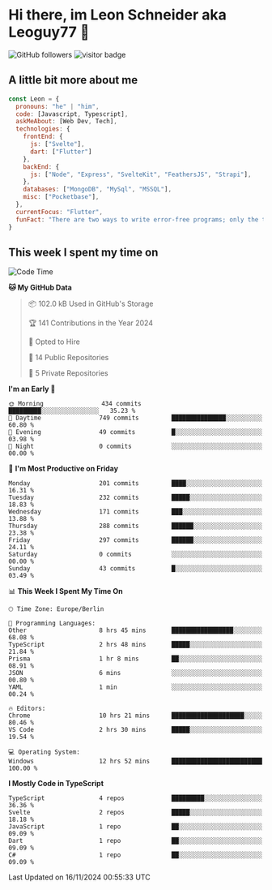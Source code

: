 # Hi there, im Leon Schneider aka Leoguy77 👋

![GitHub followers](https://img.shields.io/github/followers/leoguy77.svg?style=social&label=Followers) ![visitor badge](https://vbr.nathanchung.dev/badge?page_id=Leoguy77)

## A little bit more about me

```javascript
const Leon = {
  pronouns: "he" | "him",
  code: [Javascript, Typescript],
  askMeAbout: [Web Dev, Tech],
  technologies: {
    frontEnd: {
      js: ["Svelte"],
      dart: ["Flutter"]
    },
    backEnd: {
      js: ["Node", "Express", "SvelteKit", "FeathersJS", "Strapi"],
    },
    databases: ["MongoDB", "MySql", "MSSQL"],
    misc: ["Pocketbase"],
  },
  currentFocus: "Flutter",
  funFact: "There are two ways to write error-free programs; only the third one works"
}
```

## This week I spent my time on

<!--START_SECTION:waka-->
![Code Time](http://img.shields.io/badge/Code%20Time-281%20hrs%2037%20mins-blue)

**🐱 My GitHub Data** 

> 📦 102.0 kB Used in GitHub's Storage 
 > 
> 🏆 141 Contributions in the Year 2024
 > 
> 💼 Opted to Hire
 > 
> 📜 14 Public Repositories 
 > 
> 🔑 5 Private Repositories 
 > 
**I'm an Early 🐤** 

```text
🌞 Morning                434 commits         █████████░░░░░░░░░░░░░░░░   35.23 % 
🌆 Daytime                749 commits         ███████████████░░░░░░░░░░   60.80 % 
🌃 Evening                49 commits          █░░░░░░░░░░░░░░░░░░░░░░░░   03.98 % 
🌙 Night                  0 commits           ░░░░░░░░░░░░░░░░░░░░░░░░░   00.00 % 
```
📅 **I'm Most Productive on Friday** 

```text
Monday                   201 commits         ████░░░░░░░░░░░░░░░░░░░░░   16.31 % 
Tuesday                  232 commits         █████░░░░░░░░░░░░░░░░░░░░   18.83 % 
Wednesday                171 commits         ███░░░░░░░░░░░░░░░░░░░░░░   13.88 % 
Thursday                 288 commits         ██████░░░░░░░░░░░░░░░░░░░   23.38 % 
Friday                   297 commits         ██████░░░░░░░░░░░░░░░░░░░   24.11 % 
Saturday                 0 commits           ░░░░░░░░░░░░░░░░░░░░░░░░░   00.00 % 
Sunday                   43 commits          █░░░░░░░░░░░░░░░░░░░░░░░░   03.49 % 
```


📊 **This Week I Spent My Time On** 

```text
🕑︎ Time Zone: Europe/Berlin

💬 Programming Languages: 
Other                    8 hrs 45 mins       █████████████████░░░░░░░░   68.08 % 
TypeScript               2 hrs 48 mins       █████░░░░░░░░░░░░░░░░░░░░   21.84 % 
Prisma                   1 hr 8 mins         ██░░░░░░░░░░░░░░░░░░░░░░░   08.91 % 
JSON                     6 mins              ░░░░░░░░░░░░░░░░░░░░░░░░░   00.80 % 
YAML                     1 min               ░░░░░░░░░░░░░░░░░░░░░░░░░   00.24 % 

🔥 Editors: 
Chrome                   10 hrs 21 mins      ████████████████████░░░░░   80.46 % 
VS Code                  2 hrs 30 mins       █████░░░░░░░░░░░░░░░░░░░░   19.54 % 

💻 Operating System: 
Windows                  12 hrs 52 mins      █████████████████████████   100.00 % 
```

**I Mostly Code in TypeScript** 

```text
TypeScript               4 repos             █████████░░░░░░░░░░░░░░░░   36.36 % 
Svelte                   2 repos             █████░░░░░░░░░░░░░░░░░░░░   18.18 % 
JavaScript               1 repo              ██░░░░░░░░░░░░░░░░░░░░░░░   09.09 % 
Dart                     1 repo              ██░░░░░░░░░░░░░░░░░░░░░░░   09.09 % 
C#                       1 repo              ██░░░░░░░░░░░░░░░░░░░░░░░   09.09 % 
```




 Last Updated on 16/11/2024 00:55:33 UTC
<!--END_SECTION:waka-->
